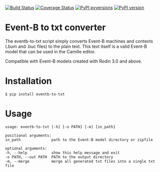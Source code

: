 [![Build Status](https://travis-ci.org/17451k/eventb-to-txt.svg?branch=master)](https://travis-ci.org/17451k/eventb-to-txt)
[![Coverage Status](https://coveralls.io/repos/github/17451k/eventb-to-txt/badge.svg?branch=master)](https://coveralls.io/github/17451k/eventb-to-txt?branch=master)
[![PyPI pyversions](https://img.shields.io/pypi/pyversions/eventb-to-txt.svg)](https://pypi.python.org/pypi/eventb-to-txt/)
[![PyPI version](https://badge.fury.io/py/eventb-to-txt.svg)](https://badge.fury.io/py/eventb-to-txt)

# Event-B to txt converter

The eventb-to-txt script simply converts Event-B machines and contexts (.bum and .buc files) to the plain text. This text itself is a valid Event-B model that can be used in the Camille editor.

Compatible with Event-B models created with Rodin 3.0 and above.

# Installation

    $ pip install eventb-to-txt

# Usage

    usage: eventb-to-txt [-h] [-o PATH] [-m] [in_path]

    positional arguments:
    in_path              path to the Event-B model directory or zipfile

    optional arguments:
    -h, --help           show this help message and exit
    -o PATH, --out PATH  PATH to the output directory
    -m, --merge          merge all generated txt files into a single txt file
